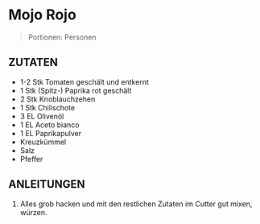 # Mojo Rojo

> Portionen:  Personen

## ZUTATEN

* 1-2 Stk Tomaten geschält und entkernt
* 1 Stk (Spitz-) Paprika rot geschält
* 2 Stk Knoblauchzehen
* 1 Stk Chilischote
* 3 EL Olivenöl
* 1 EL Aceto bianco
* 1 EL Paprikapulver
* Kreuzkümmel
* Salz
* Pfeffer

## ANLEITUNGEN

1. Alles grob hacken und mit den restlichen Zutaten im Cutter gut mixen, würzen.

